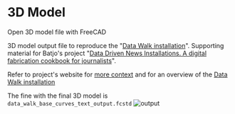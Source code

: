 # 3D Model
Open 3D model file with FreeCAD

3D model output file to reproduce the "[Data Walk installation](www.batjo.eu/cookbook/data-walk)".
Supporting material for Batjo's project "[Data Driven News Installations. A digital fabrication cookbook for journalists](www.batjo.eu/cookbook)".

Refer to project's website for [more context](www.batjo.eu/cookbook) and for an overview of the [Data Walk installation](www.batjo.eu/cookbook/data-walk)

The fine with the final 3D model is `data_walk_base_curves_text_output.fcstd`
![output](http://batjo.eu/cookbook/data-walk/img/output-all-model.png)

